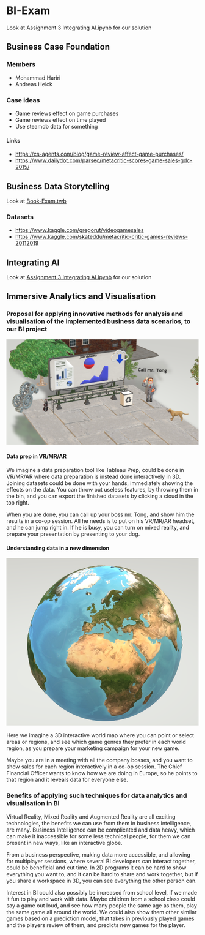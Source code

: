 # BI-Exam

Look at Assignment 3 Integrating AI.ipynb for our solution

## Business Case Foundation

### Members

- Mohammad Hariri
- Andreas Heick

### Case ideas

- Game reviews effect on game purchases
- Game reviews effect on time played
- Use steamdb data for something

#### Links

- https://cs-agents.com/blog/game-review-affect-game-purchases/
- https://www.dailydot.com/parsec/metacritic-scores-game-sales-gdc-2015/

## Business Data Storytelling

Look at [Book-Exam.twb](Book-Exam.twb)

### Datasets

- https://www.kaggle.com/gregorut/videogamesales
- https://www.kaggle.com/skateddu/metacritic-critic-games-reviews-20112019

## Integrating AI

Look at [Assignment 3 Integrating AI.ipynb](Assignment%203%20Integrating%20AI.ipynb) for our solution

## Immersive Analytics and Visualisation

### Proposal for applying innovative methods for analysis and visualisation of the implemented business data scenarios, to our BI project

![Data Preparation in VR/MR/AR](BI-exam-data-prep-VR.png)

#### Data prep in VR/MR/AR

We imagine a data preparation tool like Tableau Prep, could be done in VR/MR/AR where data preparation is instead done interactively in 3D. Joining datasets could be done with your hands, immediately showing the effects on the data. You can throw out useless features, by throwing them in the bin, and you can export the finished datasets by clicking a cloud in the top right.

When you are done, you can call up your boss mr. Tong, and show him the results in a co-op session. All he needs is to put on his VR/MR/AR headset, and he can jump right in. If he is busy, you can turn on mixed reality, and prepare your presentation by presenting to your dog.

#### Understanding data in a new dimension

![Game data by region](BI-exam-games-regions.png)

Here we imagine a 3D interactive world map where you can point or select areas or regions, and see which game genres they prefer in each world region, as you prepare your marketing campaign for your new game.

Maybe you are in a meeting with all the company bosses, and you want to show sales for each region interactively in a co-op session. The Chief Financial Officer wants to know how we are doing in Europe, so he points to that region and it reveals data for everyone else.

### Benefits of applying such techniques for data analytics and visualisation in BI

Virtual Reality, Mixed Reality and Augmented Reality are all exciting technologies, the benefits we can use from them in business intelligence, are many. Business Intelligence can be complicated and data heavy, which can make it inaccessible for some less technical people, for them we can present in new ways, like an interactive globe.

From a business perspective, making data more accessible, and allowing for multiplayer sessions, where several BI developers can interact together, could be beneficial and cut time. In 2D programs it can be hard to show everything you want to, and it can be hard to share and work together, but if you share a workspace in 3D, you can see everything the other person can.

Interest in BI could also possibly be increased from school level, if we made it fun to play and work with data. Maybe children from a school class could say a game out loud, and see how many people the same age as them, play the same game all around the world.
We could also show them other similar games based on a prediction model, that takes in previously played games and the players review of them, and predicts new games for the player.
